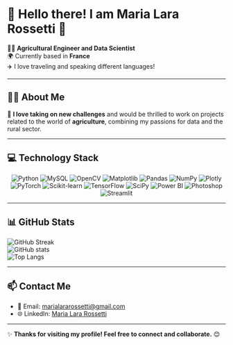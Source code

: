 # 🌟 Hello there! I am Maria Lara Rossetti 🌟

👩‍🌾 **Agricultural Engineer and Data Scientist**  
🌍 Currently based in **France**  
✈️ I love traveling and speaking different languages!  

---

## 🧑‍💻 About Me  

🌱 **I love taking on new challenges** and would be thrilled to work on projects related to the world of **agriculture**, combining my passions for data and the rural sector. 

---

## 💻 Technology Stack

<p align="center">  
  <img src="https://img.shields.io/badge/python-3670A0?style=flat&logo=python&logoColor=ffdd54" alt="Python" />
  <img src="https://img.shields.io/badge/mysql-4479A1.svg?style=flat&logo=mysql&logoColor=white" alt="MySQL" />
  <img src="https://img.shields.io/badge/opencv-%23white.svg?style=flat&logo=opencv&logoColor=white" alt="OpenCV" />
  <img src="https://img.shields.io/badge/Matplotlib-%23ffffff.svg?style=flat&logo=Matplotlib&logoColor=black" alt="Matplotlib" />
  <img src="https://img.shields.io/badge/pandas-%23150458.svg?style=flat&logo=pandas&logoColor=white" alt="Pandas" />
  <img src="https://img.shields.io/badge/numpy-%23013243.svg?style=flat&logo=numpy&logoColor=white" alt="NumPy" />
  <img src="https://img.shields.io/badge/Plotly-%233F4F75.svg?style=flat&logo=plotly&logoColor=white" alt="Plotly" />
  <img src="https://img.shields.io/badge/PyTorch-%23EE4C2C.svg?style=flat&logo=PyTorch&logoColor=white" alt="PyTorch" />
  <img src="https://img.shields.io/badge/scikit--learn-%23F7931E.svg?style=flat&logo=scikit-learn&logoColor=white" alt="Scikit-learn" />
  <img src="https://img.shields.io/badge/TensorFlow-%23FF6F00.svg?style=flat&logo=TensorFlow&logoColor=white" alt="TensorFlow" />
  <img src="https://img.shields.io/badge/SciPy-%230C55A5.svg?style=flat&logo=scipy&logoColor=white" alt="SciPy" />
  <img src="https://img.shields.io/badge/power_bi-F2C811?style=flat&logo=powerbi&logoColor=black" alt="Power BI" />
  <img src="https://img.shields.io/badge/Photoshop-%2331A8FF.svg?style=flat&logo=Adobe-Photoshop&logoColor=white" alt="Photoshop" />
  <img src="https://img.shields.io/badge/Streamlit-%23FF4B4B.svg?style=flat&logo=Streamlit&logoColor=white" alt="Streamlit" />
</p>

---

## 📊 GitHub Stats

![GitHub Streak](https://github-readme-streak-stats.herokuapp.com/?user=mlararossetti&theme=radical)  
![GitHub stats](https://github-readme-stats.vercel.app/api?username=mlararossetti&show_icons=true&theme=radical)  
![Top Langs](https://github-readme-stats.vercel.app/api/top-langs/?username=mlararossetti&layout=compact&theme=radical)  

---

## 📫 Contact Me

- 📧 Email: [marialararossetti@gmail.com](mailto:marialararossetti@gmail.com)  
- 🌐 LinkedIn: [Maria Lara Rossetti](https://linkedin.com/in/maria-lara-rossetti)  

---

✨ **Thanks for visiting my profile! Feel free to connect and collaborate.** 😊
